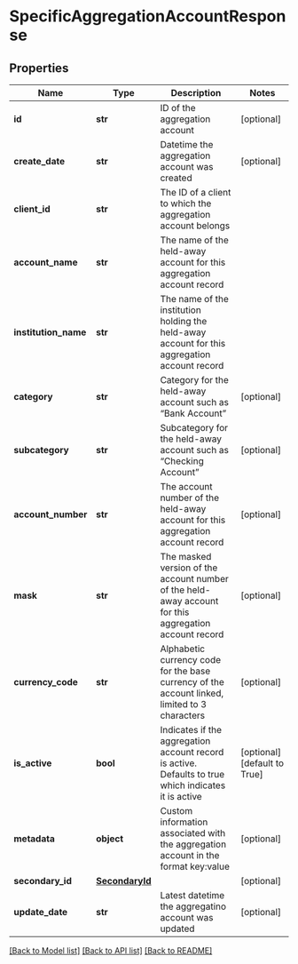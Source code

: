 # SpecificAggregationAccountResponse

## Properties
Name | Type | Description | Notes
------------ | ------------- | ------------- | -------------
**id** | **str** | ID of the aggregation account | [optional] 
**create_date** | **str** | Datetime the aggregation account was created | [optional] 
**client_id** | **str** | The ID of a client to which the aggregation account belongs | 
**account_name** | **str** | The name of the held-away account for this aggregation account record | 
**institution_name** | **str** | The name of the institution holding the held-away account for this aggregation account record | 
**category** | **str** | Category for the held-away account such as “Bank Account” | [optional] 
**subcategory** | **str** | Subcategory for the held-away account such as “Checking Account” | [optional] 
**account_number** | **str** | The account number of the held-away account for this aggregation account record | [optional] 
**mask** | **str** | The masked version of the account number of the held-away account for this aggregation account record | [optional] 
**currency_code** | **str** | Alphabetic currency code for the base currency of the account linked, limited to 3 characters | [optional] 
**is_active** | **bool** | Indicates if the aggregation account record is active. Defaults to true which indicates it is active | [optional] [default to True]
**metadata** | **object** | Custom information associated with the aggregation account in the format key:value | [optional] 
**secondary_id** | [**SecondaryId**](SecondaryId.md) |  | [optional] 
**update_date** | **str** | Latest datetime the aggregatino account was updated | [optional] 

[[Back to Model list]](../README.md#documentation-for-models) [[Back to API list]](../README.md#documentation-for-api-endpoints) [[Back to README]](../README.md)


